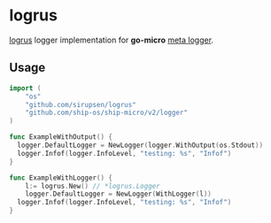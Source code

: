 # logrus

[logrus](https://github.com/sirupsen/logrus) logger implementation for __go-micro__ [meta logger](https://github.com/ship-os/ship-micro/tree/master/logger).

## Usage

```go
import (
	"os"
	"github.com/sirupsen/logrus"
	"github.com/ship-os/ship-micro/v2/logger"
)

func ExampleWithOutput() {
  logger.DefaultLogger = NewLogger(logger.WithOutput(os.Stdout))
  logger.Infof(logger.InfoLevel, "testing: %s", "Infof")
}

func ExampleWithLogger() {
	l:= logrus.New() // *logrus.Logger
	logger.DefaultLogger = NewLogger(WithLogger(l))
  logger.Infof(logger.InfoLevel, "testing: %s", "Infof")
}
```

